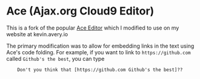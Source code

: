 Ace (Ajax.org Cloud9 Editor)
============================

This is a fork of the popular [Ace Editor](http://ace.ajax.org/) which I modified to use on my website at kevin.avery.io

The primary modification was to allow for embedding links in the text using Ace's code folding. For example, if you want to link to `https://github.com` called `Github's the best`, you can type

```
    Don't you think that [https://github.com Github's the best]??
```


